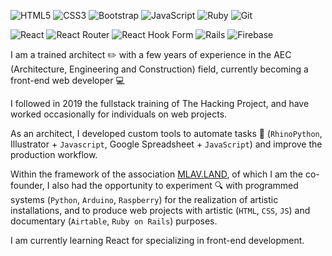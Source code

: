 ![HTML5](https://img.shields.io/badge/html5-%23E34F26.svg?style=for-the-badge&logo=html5&logoColor=white)
![CSS3](https://img.shields.io/badge/css3-%231572B6.svg?style=for-the-badge&logo=css3&logoColor=white)
![Bootstrap](https://img.shields.io/badge/bootstrap-%23563D7C.svg?style=for-the-badge&logo=bootstrap&logoColor=white)
![JavaScript](https://img.shields.io/badge/javascript-%23323330.svg?style=for-the-badge&logo=javascript&logoColor=%23F7DF1E)
![Ruby](https://img.shields.io/badge/ruby-%23CC342D.svg?style=for-the-badge&logo=ruby&logoColor=white)
![Git](https://img.shields.io/badge/git-%23F05033.svg?style=for-the-badge&logo=git&logoColor=white)

![React](https://img.shields.io/badge/react-%2320232a.svg?style=for-the-badge&logo=react&logoColor=%2361DAFB)
![React Router](https://img.shields.io/badge/React_Router-CA4245?style=for-the-badge&logo=react-router&logoColor=white)
![React Hook Form](https://img.shields.io/badge/React%20Hook%20Form-%23EC5990.svg?style=for-the-badge&logo=reacthookform&logoColor=white)
![Rails](https://img.shields.io/badge/rails-%23CC0000.svg?style=for-the-badge&logo=ruby-on-rails&logoColor=white)
![Firebase](https://img.shields.io/badge/Firebase-039BE5?style=for-the-badge&logo=Firebase&logoColor=white)

I am a trained architect ✏️ with a few years of experience in the AEC (Architecture, Engineering and Construction) field, currently becoming a front-end web developer 💻 

I followed in 2019 the fullstack training of The Hacking Project, and have worked occasionally for individuals on web projects.

As an architect, I developed custom tools to automate tasks 🚀 (`RhinoPython`, Illustrator + `Javascript`, Google Spreadsheet + `JavaScript`) and improve the production workflow.

Within the framework of the association [MLAV.LAND](http://www.mlav.land), of which I am the co-founder, I also had the opportunity to experiment 🔍 with programmed systems (`Python`, `Arduino`, `Raspberry`) for the realization of artistic installations, and to produce web projects with artistic (`HTML`, `CSS`, `JS`) and documentary (`Airtable`, `Ruby on Rails`) purposes.

I am currently learning React for specializing in front-end development.
